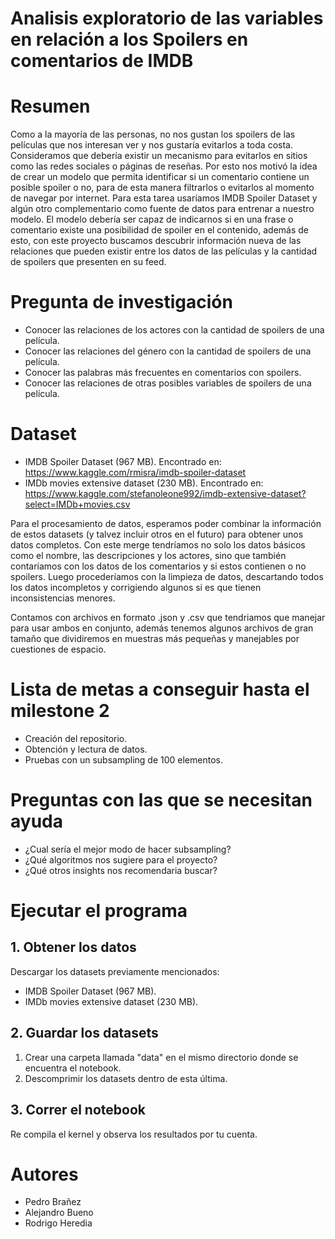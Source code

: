 # Analisis exploratorio de las variables en relación a los Spoilers en comentarios de IMDB

# Resumen
Como a la mayoría de las personas, no nos gustan los spoilers de las películas que nos interesan ver y nos gustaría evitarlos a toda costa. Consideramos que debería existir un mecanismo para evitarlos en sitios como las redes sociales o páginas de reseñas. Por esto nos motivó la idea de crear un modelo que permita identificar si un comentario contiene un posible spoiler o no, para de esta manera filtrarlos o evitarlos al momento de navegar por internet. Para esta tarea usaríamos IMDB Spoiler Dataset y algún otro complementario como fuente de datos para entrenar a nuestro modelo. El modelo debería ser capaz de indicarnos si en una frase o comentario existe una posibilidad de spoiler en el contenido, además de esto, con este proyecto buscamos descubrir información nueva de las relaciones que pueden existir entre los datos de las películas y la cantidad de spoilers que presenten en su feed.

# Pregunta de investigación
- Conocer las relaciones de los actores con la cantidad de spoilers de una película.
- Conocer las relaciones del género con la cantidad de spoilers de una película.
- Conocer las palabras más frecuentes en comentarios con spoilers.
- Conocer las relaciones de otras posibles variables de spoilers de una película.

# Dataset
- IMDB Spoiler Dataset (967 MB). Encontrado en: https://www.kaggle.com/rmisra/imdb-spoiler-dataset
- IMDb movies extensive dataset (230 MB). Encontrado en: https://www.kaggle.com/stefanoleone992/imdb-extensive-dataset?select=IMDb+movies.csv

Para el procesamiento de datos, esperamos poder combinar la información de estos datasets (y talvez incluir otros en el futuro) para obtener unos datos completos. Con este merge tendríamos no solo los datos básicos como el nombre, las descripciones y los actores, sino que también contaríamos con los datos de los comentarios y si estos contienen o no spoilers. Luego procederíamos con la limpieza de datos, descartando todos los datos incompletos y corrigiendo algunos si es que tienen inconsistencias menores.

Contamos con archivos en formato .json y .csv que tendriamos que manejar para usar ambos en conjunto, además tenemos algunos archivos de gran tamaño que dividiremos en muestras más pequeñas y manejables por cuestiones de espacio.

# Lista de metas a conseguir hasta el milestone 2
- Creación del repositorio.
- Obtención y lectura de datos.
- Pruebas con un subsampling de 100 elementos.

# Preguntas con las que se necesitan ayuda
- ¿Cual sería el mejor modo de hacer subsampling?
- ¿Qué algoritmos nos sugiere para el proyecto?
- ¿Qué otros insights nos recomendaria buscar?

# Ejecutar el programa
## 1. Obtener los datos
Descargar los datasets previamente mencionados:
- IMDB Spoiler Dataset (967 MB).
- IMDb movies extensive dataset (230 MB).

## 2. Guardar los datasets
1. Crear una carpeta llamada "data" en el mismo directorio donde se encuentra el notebook.
2. Descomprimir los datasets dentro de esta última.

## 3. Correr el notebook
Re compila el kernel y observa los resultados por tu cuenta.

# Autores
- Pedro Brañez
- Alejandro Bueno
- Rodrigo Heredia

